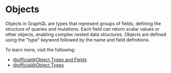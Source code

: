 # Objects

Objects in GraphQL are types that represent groups of fields, defining the structure of queries and mutations. Each field can return scalar values or other objects, enabling complex nested data structures. Objects are defined using the "type" keyword followed by the name and field definitions.

To learn more, visit the following:

- [@official@Object Types and Fields](https://graphql.org/learn/schema/#object-types-and-fields)
- [@official@Object Types](https://graphql.org/graphql-js/object-types/)
